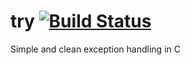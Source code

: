 # try    [![Build Status](https://travis-ci.org/rdentato/try.svg?branch=master)](https://travis-ci.org/rdentato/try) 

Simple and clean exception handling in C

